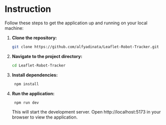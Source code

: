 # Instruction

Follow these steps to get the application up and running on your local machine:

1. **Clone the repository:**

   ```bash
   git clone https://github.com/alfyadinata/Leaflet-Robot-Tracker.git
   ```

2. **Navigate to the project directory:**
   ```bash
   cd Leaflet-Robot-Tracker
   ```
3. **Install dependencies:**

   ```bash
    npm install
   ```

4. **Run the application:**
   ```bash
    npm run dev
   ```
   This will start the development server. Open http://localhost:5173 in your browser to view the application.
